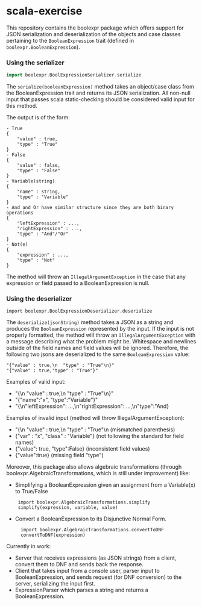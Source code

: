 # scala-exercise

This repository contains the boolexpr package which offers support for JSON 
serialization and deserialization of the objects and case classes pertaining 
to the `BooleanExpression` trait (defined in `boolexpr.BooleanExpression`).

### Using the serializer

```scala
import boolexpr.BoolExpressionSerializer.serialize
```

The `serialize(booleanExpression)` method takes an object/case class from the 
BooleanExpression trait and returns its JSON serialization. All non-null input 
that passes scala static-checking should be considered valid input for this 
method.

The output is of the form:
```
- True
{
    "value" : true,
    "type" : "True"
}
- False
{
    "value" : false,
    "type" : "False"
}
- Variable(string)
{
    "name" : string,
    "type" : "Variable"
}
- And and Or have similar structure since they are both binary operations
{
    "leftExpression" : ...,
    "rightExpression" : ...,
    "type" : "And"/"Or"
}
- Not(e)
{
    "expression" : ...,
    "type" : "Not"
}
```

The method will throw an `IllegalArgumentException` in the case that any 
expression or field passed to a BooleanExpression is null.

### Using the deserializer

 `import boolexpr.BoolExpressionDeserializer.deserialize`
 
 The `deserialize(jsonString)` method takes a JSON as a string and produces the 
 `BooleanExpression` represented by the input. If the input is not properly 
 formatted, the method will throw an `IllegalArgumentException` with a message 
 describing what the problem might be. Whitespace and newlines outside of the 
 field names and field values will be ignored. Therefore, the following two jsons
  are deserialized to the same `BooleanExpression` value:

 ```
 "{"value" : true,\n  "type" : "True"\n}"
 "{"value" : true,"type" : "True"}"
 ```

Examples of valid input:
 
 - "{\n  "value" : true,\n  "type" : "True"\n}"
 - "{"name":"x", "type":"Variable"}"
 - "{\n"leftExpression": ...,\n"rightExpression": ...,\n"type":"And}
 
 Examples of invalid input (method will throw IllegalArgumentException):
 
 - "{\n  "value" : true,\n  "type" : "True"\n (mismatched parenthesis)
 - {"var" : "x", "class" : "Variable"} (not following the standard for field names)
 - {"value": true, "type":False} (inconsistent field values)
 - {"value":true} (missing field "type")
 
 

Moreover, this package also allows algebraic transformations 
(through boolexpr.AlgebraicTransformations, which is still under
improvement) like:

- Simplifying a BooleanExpression given an assignment from a Variable(x) 
to True/False
   
       import boolexpr.AlgebraicTransformations.simplify
       simplify(expression, variable, value)
   
- Convert a BooleanExpression to its Disjunctive Normal Form.

        import boolexpr.AlgebraicTransformations.convertToDNF
        convertToDNF(expression)
    
Currently in work:

- Server that receives expressions (as JSON strings) from a client, convert them to
DNF and sends back the response.
- Client that takes input from a console user, parser input to BooleanExpression, 
and sends request (for DNF conversion) to the server, serializing the input first.
- ExpressionParser which parses a string and returns a BooleanExpression.
